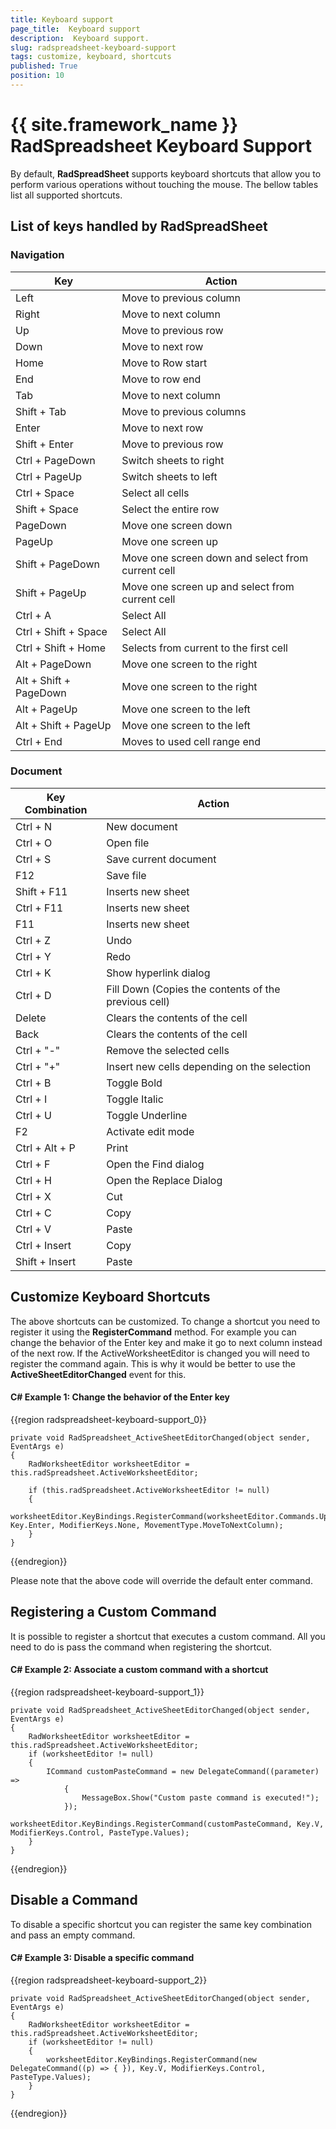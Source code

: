 ```yaml
---
title: Keyboard support 
page_title:  Keyboard support 
description:  Keyboard support. 
slug: radspreadsheet-keyboard-support
tags: customize, keyboard, shortcuts
published: True
position: 10
---
```


# {{ site.framework_name }} RadSpreadsheet Keyboard Support

By default, __RadSpreadSheet__ supports keyboard shortcuts that allow you to perform various operations without touching the mouse. The bellow tables list all supported shortcuts.

## List of keys handled by RadSpreadSheet

### Navigation

|__Key__|__Action__|
|---|---|
|Left|Move to previous column|
|Right|Move to next column|
|Up|Move to previous row|
|Down|Move to next row|
|Home|Move to Row start|
|End|Move to row end|
|Tab|Move to next column|
|Shift + Tab|Move to previous columns|
|Enter|Move to next row|
|Shift + Enter|Move to previous row|
|Ctrl + PageDown|Switch sheets to right|
|Ctrl + PageUp|Switch sheets to left|
|Ctrl + Space|Select all cells|
|Shift + Space|Select the entire row|
|PageDown|Move one screen down|
|PageUp|Move one screen up|
|Shift + PageDown|Move one screen down and select from current cell|
|Shift + PageUp|Move one screen up and select from current cell|
|Ctrl + A|Select All|
|Ctrl + Shift + Space|Select All|
|Ctrl + Shift + Home|Selects from current to the first cell|
|Alt + PageDown|Move one screen to the right|
|Alt + Shift + PageDown|Move one screen to the right|
|Alt + PageUp|Move one screen to the left|
|Alt + Shift + PageUp|Move one screen to the left|
|Ctrl + End|Moves to used cell range end|

### Document

|__Key Combination__|__Action__|
|---|---|
|Ctrl + N|New document|
|Ctrl + O|Open file|
|Ctrl + S|Save current document|
|F12|Save file|
|Shift + F11|Inserts new sheet|
|Ctrl + F11|Inserts new sheet|
|F11|Inserts new sheet|
|Ctrl + Z|Undo|
|Ctrl + Y|Redo|
|Ctrl + K|Show hyperlink dialog|
|Ctrl + D|Fill Down (Copies the contents of the previous cell)   |
|Delete|Clears the contents of the cell|
|Back|Clears the contents of the cell|
|Ctrl + "-"|Remove the selected cells|
|Ctrl + "+"|Insert new cells depending on the selection|
|Ctrl + B|Toggle Bold|
|Ctrl + I|Toggle Italic|
|Ctrl + U|Toggle Underline|
|F2|Activate edit mode|
|Ctrl + Alt + P|Print|
|Ctrl + F|Open the Find dialog|
|Ctrl + H|Open the Replace Dialog|
|Ctrl + X|Cut|
|Ctrl + C|Copy|
|Ctrl + V|Paste|
|Ctrl + Insert|Copy|
|Shift + Insert|Paste|

## Customize Keyboard Shortcuts

The above shortcuts can be customized. To change a shortcut you need to register it using the __RegisterCommand__ method. For example you can change the behavior of the Enter key and make it go to next column instead of the next row. If the ActiveWorksheetEditor is changed you will need to register the command again. This is why it would be better to use the __ActiveSheetEditorChanged__ event for this.

#### __C# Example 1: Change the behavior of the Enter key__
{{region radspreadsheet-keyboard-support_0}}

    private void RadSpreadsheet_ActiveSheetEditorChanged(object sender, EventArgs e)
    {
        RadWorksheetEditor worksheetEditor = this.radSpreadsheet.ActiveWorksheetEditor;

        if (this.radSpreadsheet.ActiveWorksheetEditor != null)
        {
            worksheetEditor.KeyBindings.RegisterCommand(worksheetEditor.Commands.UpdateActiveSelectionRangeCommand, Key.Enter, ModifierKeys.None, MovementType.MoveToNextColumn);
        }
    }
   
{{endregion}}

Please note that the above code will override the default enter command. 

## Registering a Custom Command

It is possible to register a shortcut that executes a custom command. All you need to do is pass the command when registering the shortcut. 

#### __C# Example 2: Associate a custom command with a shortcut__

{{region radspreadsheet-keyboard-support_1}}

    private void RadSpreadsheet_ActiveSheetEditorChanged(object sender, EventArgs e)
    {   
        RadWorksheetEditor worksheetEditor = this.radSpreadsheet.ActiveWorksheetEditor;
        if (worksheetEditor != null)
        {
            ICommand customPasteCommand = new DelegateCommand((parameter) =>
                {
                    MessageBox.Show("Custom paste command is executed!");
                });
            worksheetEditor.KeyBindings.RegisterCommand(customPasteCommand, Key.V, ModifierKeys.Control, PasteType.Values);
        }
    }

{{endregion}}

## Disable a Command

To disable a specific shortcut you can register the same key combination and pass an empty command.

#### __C# Example 3: Disable a specific command__

{{region radspreadsheet-keyboard-support_2}}

    private void RadSpreadsheet_ActiveSheetEditorChanged(object sender, EventArgs e)
    {   
        RadWorksheetEditor worksheetEditor = this.radSpreadsheet.ActiveWorksheetEditor;
        if (worksheetEditor != null)
        {           
            worksheetEditor.KeyBindings.RegisterCommand(new DelegateCommand((p) => { }), Key.V, ModifierKeys.Control, PasteType.Values);
        }
    }

{{endregion}}

